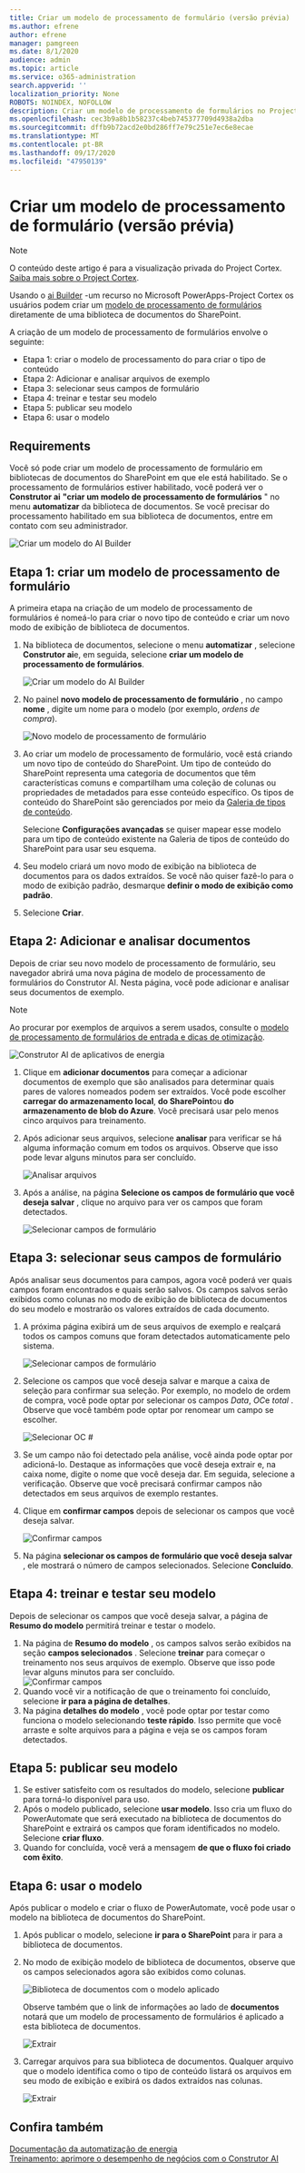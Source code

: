 ```yaml
---
title: Criar um modelo de processamento de formulário (versão prévia)
ms.author: efrene
author: efrene
manager: pamgreen
ms.date: 8/1/2020
audience: admin
ms.topic: article
ms.service: o365-administration
search.appverid: ''
localization_priority: None
ROBOTS: NOINDEX, NOFOLLOW
description: Criar um modelo de processamento de formulários no Project Cortex.
ms.openlocfilehash: cec3b9a8b1b58237c4beb745377709d4938a2dba
ms.sourcegitcommit: dffb9b72acd2e0bd286ff7e79c251e7ec6e8ecae
ms.translationtype: MT
ms.contentlocale: pt-BR
ms.lasthandoff: 09/17/2020
ms.locfileid: "47950139"
---
```

# <a name="create-a-form-processing-model-preview"></a>Criar um modelo de processamento de formulário (versão prévia)

> [!Note] 
> O conteúdo deste artigo é para a visualização privada do Project Cortex. [Saiba mais sobre o Project Cortex](https://aka.ms/projectcortex).

Usando o [ai Builder](https://docs.microsoft.com/ai-builder/overview) -um recurso no Microsoft PowerApps-Project Cortex os usuários podem criar um [modelo de processamento de formulários](form-processing-overview.md) diretamente de uma biblioteca de documentos do SharePoint. 

A criação de um modelo de processamento de formulários envolve o seguinte:
 - Etapa 1: criar o modelo de processamento do para criar o tipo de conteúdo
 - Etapa 2: Adicionar e analisar arquivos de exemplo
 - Etapa 3: selecionar seus campos de formulário
 - Etapa 4: treinar e testar seu modelo
 - Etapa 5: publicar seu modelo
 - Etapa 6: usar o modelo


## <a name="requirements"></a>Requirements

Você só pode criar um modelo de processamento de formulário em bibliotecas de documentos do SharePoint em que ele está habilitado. Se o processamento de formulários estiver habilitado, você poderá ver o **Construtor ai** **"criar um modelo de processamento de formulários** " no menu **automatizar** da biblioteca de documentos.  Se você precisar do processamento habilitado em sua biblioteca de documentos, entre em contato com seu administrador.

 ![Criar um modelo do AI Builder](../media/content-understanding/create-ai-builder-model.png)</br>


## <a name="step-1-create-a-form-processing-model"></a>Etapa 1: criar um modelo de processamento de formulário

A primeira etapa na criação de um modelo de processamento de formulários é nomeá-lo para criar o novo tipo de conteúdo e criar um novo modo de exibição de biblioteca de documentos.

1. Na biblioteca de documentos, selecione o menu **automatizar** , selecione **Construtor ai**e, em seguida, selecione **criar um modelo de processamento de formulários**.

    ![Criar um modelo do AI Builder](../media/content-understanding/create-ai-builder-model.png)</br>
2. No painel **novo modelo de processamento de formulário** , no campo  **nome** , digite um nome para o modelo (por exemplo, *ordens de compra*).

    ![Novo modelo de processamento de formulário](../media/content-understanding/new-form-model.png)</br> 

3. Ao criar um modelo de processamento de formulário, você está criando um novo tipo de conteúdo do SharePoint. Um tipo de conteúdo do SharePoint representa uma categoria de documentos que têm características comuns e compartilham uma coleção de colunas ou propriedades de metadados para esse conteúdo específico. Os tipos de conteúdo do SharePoint são gerenciados por meio da [Galeria de tipos de conteúdo]().

    Selecione **Configurações avançadas** se quiser mapear esse modelo para um tipo de conteúdo existente na Galeria de tipos de conteúdo do SharePoint para usar seu esquema. 

4. Seu modelo criará um novo modo de exibição na biblioteca de documentos para os dados extraídos. Se você não quiser fazê-lo para o modo de exibição padrão, desmarque **definir o modo de exibição como padrão**.
5. Selecione **Criar**.


## <a name="step-2-add-and-analyze-documents"></a>Etapa 2: Adicionar e analisar documentos

Depois de criar seu novo modelo de processamento de formulário, seu navegador abrirá uma nova página de modelo de processamento de formulários do Construtor AI. Nesta página, você pode adicionar e analisar seus documentos de exemplo. </br>

> [!Note]
> Ao procurar por exemplos de arquivos a serem usados, consulte o [modelo de processamento de formulários de entrada e dicas de otimização](https://docs.microsoft.com/ai-builder/form-processing-model-requirements). 

   ![Construtor AI de aplicativos de energia](../media/content-understanding/powerapps.png)</br> 
 

1. Clique em **adicionar documentos** para começar a adicionar documentos de exemplo que são analisados para determinar quais pares de valores nomeados podem ser extraídos. Você pode escolher **carregar do armazenamento local**, **do SharePoint**ou **do armazenamento de blob do Azure**. Você precisará usar pelo menos cinco arquivos para treinamento.
2. Após adicionar seus arquivos, selecione **analisar** para verificar se há alguma informação comum em todos os arquivos. Observe que isso pode levar alguns minutos para ser concluído.</br> 
 
    ![Analisar arquivos](../media/content-understanding/analyze.png)</br> 

3. Após a análise, na página **Selecione os campos de formulário que você deseja salvar** , clique no arquivo para ver os campos que foram detectados.</br>

    ![Selecionar campos de formulário](../media/content-understanding/select-form-fields.png)</br> 

## <a name="step-3-select-your-form-fields"></a>Etapa 3: selecionar seus campos de formulário

Após analisar seus documentos para campos, agora você poderá ver quais campos foram encontrados e quais serão salvos. Os campos salvos serão exibidos como colunas no modo de exibição de biblioteca de documentos do seu modelo e mostrarão os valores extraídos de cada documento.

1. A próxima página exibirá um de seus arquivos de exemplo e realçará todos os campos comuns que foram detectados automaticamente pelo sistema. </br>

    ![Selecionar campos de formulário](../media/content-understanding/select-fields-page.png)</br> 

2. Selecione os campos que você deseja salvar e marque a caixa de seleção para confirmar sua seleção. Por exemplo, no modelo de ordem de compra, você pode optar por selecionar os campos *Data*, *OC*e *total* .  Observe que você também pode optar por renomear um campo se escolher. </br>

    ![Selecionar OC #](../media/content-understanding/po.png)</br> 

3. Se um campo não foi detectado pela análise, você ainda pode optar por adicioná-lo. Destaque as informações que você deseja extrair e, na caixa nome, digite o nome que você deseja dar. Em seguida, selecione a verificação. Observe que você precisará confirmar campos não detectados em seus arquivos de exemplo restantes.
4. Clique em **confirmar campos** depois de selecionar os campos que você deseja salvar. </br>
 
    ![Confirmar campos](../media/content-understanding/confirm-fields.png)</br> 
 
5. Na página **selecionar os campos de formulário que você deseja salvar** , ele mostrará o número de campos selecionados. Selecione **Concluído**.

## <a name="step-4-train-and-test-your-model"></a>Etapa 4: treinar e testar seu modelo

Depois de selecionar os campos que você deseja salvar, a página de **Resumo do modelo** permitirá treinar e testar o modelo.

1. Na página de **Resumo do modelo** , os campos salvos serão exibidos na seção **campos selecionados** . Selecione **treinar** para começar o treinamento nos seus arquivos de exemplo. Observe que isso pode levar alguns minutos para ser concluído.</br>
    ![Confirmar campos](../media/content-understanding/select-fields-train.png)</br> 
2. Quando você vir a notificação de que o treinamento foi concluído, selecione **ir para a página de detalhes**. 
3. Na página **detalhes do modelo** , você pode optar por testar como funciona o modelo selecionando **teste rápido**. Isso permite que você arraste e solte arquivos para a página e veja se os campos foram detectados.

## <a name="step-5-publish-your-model"></a>Etapa 5: publicar seu modelo



1. Se estiver satisfeito com os resultados do modelo, selecione **publicar** para torná-lo disponível para uso.
2. Após o modelo publicado, selecione **usar modelo**. Isso cria um fluxo do PowerAutomate que será executado na biblioteca de documentos do SharePoint e extrairá os campos que foram identificados no modelo. Selecione **criar fluxo**.  
3. Quando for concluída, você verá a mensagem **de que o fluxo foi criado com êxito**.
 
 
## <a name="step-6-use-your-model"></a>Etapa 6: usar o modelo

Após publicar o modelo e criar o fluxo de PowerAutomate, você pode usar o modelo na biblioteca de documentos do SharePoint.

1. Após publicar o modelo, selecione **ir para o SharePoint** para ir para a biblioteca de documentos.
2. No modo de exibição modelo de biblioteca de documentos, observe que os campos selecionados agora são exibidos como colunas.</br>

    ![Biblioteca de documentos com o modelo aplicado](../media/content-understanding/doc-lib-view.png)</br> 

    Observe também que o link de informações ao lado de **documentos** notará que um modelo de processamento de formulários é aplicado a esta biblioteca de documentos.

    ![Extrair](../media/content-understanding/info-button.png)</br>  

3. Carregar arquivos para sua biblioteca de documentos. Qualquer arquivo que o modelo identifica como o tipo de conteúdo listará os arquivos em seu modo de exibição e exibirá os dados extraídos nas colunas.</br>

    ![Extrair](../media/content-understanding/doc-lib-done.png)</br>  



## <a name="see-also"></a>Confira também
  
[Documentação da automatização de energia](https://docs.microsoft.com/power-automate/)</br>
[Treinamento: aprimore o desempenho de negócios com o Construtor AI](https://docs.microsoft.com/learn/paths/improve-business-performance-ai-builder/?source=learn)</br>




